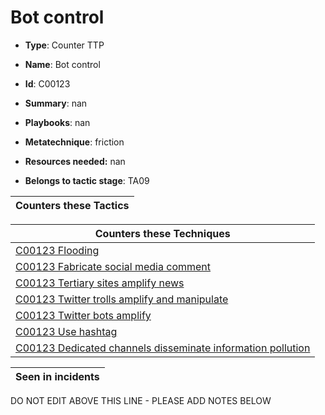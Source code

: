 # Bot control

* **Type**: Counter TTP

* **Name**: Bot control

* **Id**: C00123

* **Summary**: nan

* **Playbooks**: nan

* **Metatechnique**: friction

* **Resources needed:** nan

* **Belongs to tactic stage**: TA09


| Counters these Tactics |
| ---------------------- |



| Counters these Techniques |
| ------------------------- |
| [C00123 Flooding](../techniques/C00123.md) |
| [C00123 Fabricate social media comment](../techniques/C00123.md) |
| [C00123 Tertiary sites amplify news](../techniques/C00123.md) |
| [C00123 Twitter trolls amplify and manipulate](../techniques/C00123.md) |
| [C00123 Twitter bots amplify](../techniques/C00123.md) |
| [C00123 Use hashtag](../techniques/C00123.md) |
| [C00123 Dedicated channels disseminate information pollution](../techniques/C00123.md) |



| Seen in incidents |
| ----------------- |


DO NOT EDIT ABOVE THIS LINE - PLEASE ADD NOTES BELOW